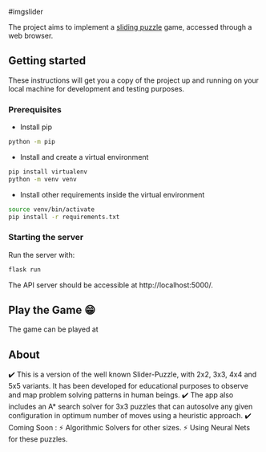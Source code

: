 #imgslider

The project aims to implement a [sliding puzzle](https://en.wikipedia.org/wiki/Sliding_puzzle) game, accessed through a web browser.<br/>

## Getting started

These instructions will get you a copy of the project up and running on your local machine for development and testing purposes.

### Prerequisites

- Install pip
```bash
python -m pip
```
- Install and create a virtual environment
```bash
pip install virtualenv
python -m venv venv
```
- Install other requirements inside the virtual environment
```bash
source venv/bin/activate
pip install -r requirements.txt
```
### Starting the server
Run the server with:
```bash
flask run
```
The API server should be accessible at http://localhost:5000/.

## Play the Game 😁
The game can be played at [](https://imgslider.herokuapp.com/)

## About 
✔️ This is a version of the well known Slider-Puzzle, with 2x2, 3x3, 4x4 and 5x5 variants. It has been developed for educational purposes to observe and map   problem solving patterns in human beings. 
✔️ The app also includes an A* search solver for 3x3 puzzles that can autosolve any given configuration in optimum number of moves using a heuristic approach.
✔️ Coming Soon :
      ⚡ Algorithmic Solvers for other sizes.
      ⚡ Using Neural Nets for these puzzles.
